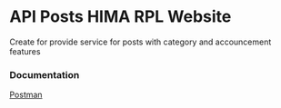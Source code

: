 # API Posts HIMA RPL Website
Create for provide service for posts with category and accouncement features

### Documentation
[Postman](https://documenter.getpostman.com/view/5658364/2s8YmSqL4G)

